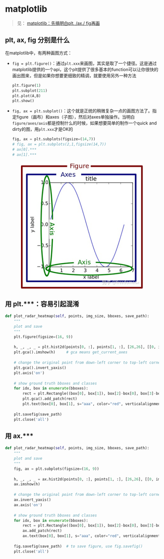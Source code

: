 # matplotlib
> 见： [matplotlib：先搞明白plt. /ax./ fig再画](https://zhuanlan.zhihu.com/p/93423829)
## plt, ax, fig 分别是什么

在matplotlib中，有两种画图方式：
* `fig = plt.figure()`：通过`plt.xxx`来画图，其实是取了一个捷径。这是通过matplotlib提供的一个api，这个plt提供了很多基本的function可以让你很快的画出图来，但是如果你想要更细致的精调，就要使用另外一种方法
    ```python
    plt.figure(1)  
    plt.subplot(211)   
    plt.plot(A,B)   
    plt.show()
    ```
* `fig, ax = plt.subplot()`：这个就是正统的稍微复杂一点的画图方法了。指定figure（画布）和axes（子图），然后对axes单独操作。当明白`figure/axes/axis`都是控制什么的时候，如果想要简单的制作一个quick and dirty的图，用`plt.xxx`才是OK的
    ```python
    fig, ax = plt.subplots(figsize=(14,7))
    # fig, ax = plt.subplots(2,1,figsize(14,7))
    # ax[0].***
    # ax[1].***
    ```


<p align="center" >
    <img src="./pictures/matplotlib.jpg" width="400">
</p>


## 用 plt.***：容易引起混淆
```python
def plot_radar_heatmap(self, points, img_size, bboxes, save_path):
    """
    plot and save 
    """
    plt.figure(figsize=(16, 9))

    h, _, _, _ = plt.hist2d(points[0, :], points[1, :], [26,26], [[0, img_size[0]], [0, img_size[1]]])
    plt.gca().imshow(h)     # gca means get_current_axes

    # change the original point from down-left corner to top-left corner
    plt.gca().invert_yaxis()
    plt.axis('on') 
    
    # show ground truth bboxes and classes
    for idx, box in enumerate(bboxes): 
        rect = plt.Rectangle((box[0], box[1]), box[2]-box[0], box[3]-box[1], fill=False, edgecolor ='red')
        plt.gca().add_patch(rect)
        plt.text(box[0], box[1], s="aaa", color="red", verticalalignment="top", fontsize=15)

    plt.savefig(save_path)
    plt.close('all')
```


## 用 ax.***
```python
def plot_radar_heatmap(self, points, img_size, bboxes, save_path):
    """
    plot and save 
    """
    fig, ax = plt.subplots(figsize=(16, 9))

    h, _, _, _ = ax.hist2d(points[0, :], points[1, :], [26,26], [[0, img_size[0]], [0, img_size[1]]])
    ax.imshow(h)

    # change the original point from down-left corner to top-left corner
    ax.invert_yaxis()
    ax.axis('on')   
    
    # show ground truth bboxes and classes
    for idx, box in enumerate(bboxes): 
        rect = plt.Rectangle((box[0], box[1]), box[2]-box[0], box[3]-box[1], fill=False, edgecolor ='red')
        ax.add_patch(rect)
        ax.text(box[0], box[1], s="aaa", color="red", verticalalignment="top", fontsize=15)

    fig.savefig(save_path)  # to save figure, use fig.savefig()  
    plt.close('all')
```